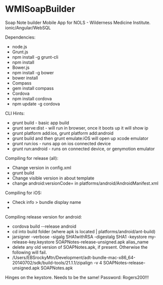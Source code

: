 WMISoapBuilder
==============

Soap Note builder Mobile App for NOLS - Wilderness Medicine Institute. ionic/Angular/WebSQL

Dependencies:
- node.js
- Grunt.js
 - npm install -g grunt-cli
 - npm install
- Bower.js
 - npm install -g bower
 - bower install
- Compass 
 - gem install compass
- Cordova
 - npm install cordova
 - npm update -g cordova

CLI Hints:
- grunt build - basic app build
- grunt serve:dist  -  will run in browser, once it boots up it will show ip
- grunt platform add:ios, grunt platform add:android
- grunt build and then grunt emulate:iOS will open up xcode emulator
- grunt run:ios - runs app on ios connected device
- grunt run:android - runs on connected device, or genymotion emulator

Compiling for release (all):
- Change version in config.xml
- grunt build
- Change visible version in about template
- change android:versionCode= in platforms/android/AndroidManifest.xml

Compiling for iOS:
- Check info > bundle display name
- 

Compiling release version for android:
- cordova build --release android
- cd into build folder (where apk is located | platforms/android/ant-build)
- jarsigner -verbose -sigalg SHA1withRSA -digestalg SHA1 -keystore my-release-key.keystore SOAPNotes-release-unsigned.apk alias_name
- delete any old version of SOAPNotes.apk, if present. Otherwise the following will fail.
- /Users/EBSrockyMtn/Development/adt-bundle-mac-x86_64-20140702/sdk/build-tools/21.1.1/zipalign -v 4 SOAPNotes-release-unsigned.apk SOAPNotes.apk

Hinges on the keystore. Needs to be the same! Password: Rogers200!!!
